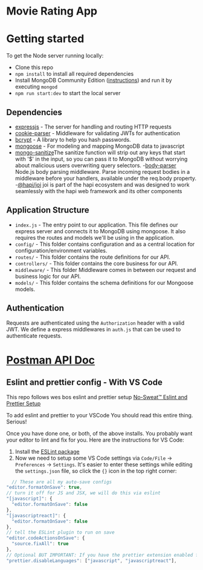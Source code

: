 # Movie Rating App 

# Getting started

To get the Node server running locally:

- Clone this repo
- `npm install` to install all required dependencies
- Install MongoDB Community Edition ([instructions](https://github.com/lintojohny/movie-rating)) and run it by executing `mongod`
- `npm run start:dev` to start the local server

## Dependencies

- [expressjs](https://github.com/expressjs/express) - The server for handling and routing HTTP requests
- [cookie-parser](https://github.com/auth0/express-jwt) - Middleware for validating JWTs for authentication
- [bcrypt](https://github.com/auth0/node-jsonwebtoken) - A library to help you hash passwords.
- [mongoose](https://github.com/Automattic/mongoose) - For modeling and mapping MongoDB data to javascript 
- [mongo-sanitize](https://www.npmjs.com/package/mongo-sanitize)The sanitize function will strip out any keys that start with '$' in the input, so you can pass it to MongoDB without worrying about malicious users overwriting query selectors.
-[body-parser](https://www.npmjs.com/package/body-parser) Node.js body parsing middleware.
Parse incoming request bodies in a middleware before your handlers, available under the req.body property.
-[@hapi/joi](https://www.npmjs.com/package/@hapi/joi) joi is part of the hapi ecosystem and was designed to work seamlessly with the hapi web framework and its other components

## Application Structure

- `index.js` - The entry point to our application. This file defines our express server and connects it to MongoDB using mongoose. It also requires the routes and models we'll be using in the application.
- `config/` - This folder contains configuration and as a central location for configuration/environment variables.
- `routes/` - This folder contains the route definitions for our API.
- `controllers/` - This folder contains the core business for our API.
- `middleware/` - This folder Middleware comes in between our request and business logic for our API.
- `models/` - This folder contains the schema definitions for our Mongoose models.


## Authentication
Requests are authenticated using the `Authorization` header with a valid JWT. We define a express middlewares in `auth.js` that can be used to authenticate requests. 

# [Postman API Doc](https://documenter.getpostman.com/view/9968007/U16gR7eg#3f1b7570-e3b2-4d29-b814-09d63c17d8a1)

## Eslint and prettier config - With VS Code

This repo follows wes bos eslint and prettier setup [No-Sweat™ Eslint and Prettier Setup](https://github.com/wesbos/eslint-config-wesbos)

To add eslint and prettier to your VSCode You should read this entire thing. Serious!

Once you have done one, or both, of the above installs. You probably want your editor to lint and fix for you. Here are the instructions for VS Code:

1. Install the [ESLint package](https://marketplace.visualstudio.com/items?itemName=dbaeumer.vscode-eslint)
2. Now we need to setup some VS Code settings via `Code/File` → `Preferences` → `Settings`. It's easier to enter these settings while editing the `settings.json` file, so click the `{}` icon in the top right corner:

```js
  // These are all my auto-save configs
"editor.formatOnSave": true,
// turn it off for JS and JSX, we will do this via eslint
"[javascript]": {
  "editor.formatOnSave": false
},
"[javascriptreact]": {
  "editor.formatOnSave": false
},
// tell the ESLint plugin to run on save
"editor.codeActionsOnSave": {
  "source.fixAll": true
},
// Optional BUT IMPORTANT: If you have the prettier extension enabled for other languages like CSS and HTML, turn it off for JS since we are doing it through Eslint already
"prettier.disableLanguages": ["javascript", "javascriptreact"],
```



